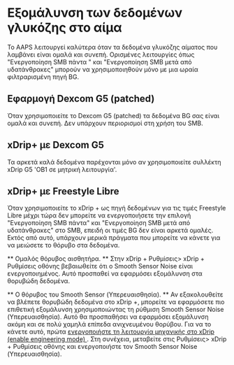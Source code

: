 # Εξομάλυνση των δεδομένων γλυκόζης στο αίμα

Το AAPS λειτουργεί καλύτερα όταν τα δεδομένα γλυκόζης αίματος που λαμβάνει είναι ομαλά και συνεπή. Ορισμένες λειτουργίες όπως "Ενεργοποίηση SMB πάντα " και "Ενεργοποίηση SMB μετά από υδατάνθρακες" μπορούν να χρησιμοποιηθούν μόνο με μια ωραία φιλτραρισμένη πηγή BG.

## Εφαρμογή Dexcom G5 (patched)

Όταν χρησιμοποιείτε το Dexcom G5 (patched) τα δεδομένα BG σας είναι ομαλά και συνεπή. Δεν υπάρχουν περιορισμοί στη χρήση του SMB.

## xDrip+ με Dexcom G5

Τα αρκετά καλά δεδομένα παρέχονται μόνο αν χρησιμοποιείτε συλλέκτη xDrip G5 'OB1 σε μητρική λειτουργία'.

## xDrip+ με Freestyle Libre

Όταν χρησιμοποιείτε το xDrip + ως πηγή δεδομένων για τις τιμές Freestyle Libre μέχρι τώρα δεν μπορείτε να ενεργοποιήσετε την επιλογή "Ενεργοποίηση SMB πάντα" και "Ενεργοποίηση SMB μετά από υδατάνθρακες" στο SMB, επειδή οι τιμές BG δεν είναι αρκετά ομαλές. Εκτός από αυτό, υπάρχουν μερικά πράγματα που μπορείτε να κάνετε για να μειώσετε το θόρυβο στα δεδομένα.

** Ομαλός θόρυβος αισθητήρα. ** Στην xDrip + Ρυθμίσεις> xDrip + Ρυθμίσεις οθόνης βεβαιωθείτε ότι ο Smooth Sensor Noise είναι ενεργοποιημένος. Αυτό προσπαθεί να εφαρμόσει εξομάλυνση στα θορυβώδη δεδομένα.

** Ο θόρυβος του Smooth Sensor (Υπερευαισθησία). ** Αν εξακολουθείτε να βλέπετε θορυβώδη δεδομένα στο xDrip +, μπορείτε να εφαρμόσετε πιο επιθετική εξομάλυνση χρησιμοποιώντας τη ρύθμιση Smooth Sensor Noise (Υπερευαισθησία). Αυτό θα προσπαθήσει να εφαρμόσει εξομάλυνση ακόμη και σε πολύ χαμηλά επίπεδα ανιχνευμένου θορύβου. Για να το κάνετε αυτό, πρώτα [ ενεργοποιήστε τη λειτουργία μηχανικής στο xDrip (enable engineering mode) ](https://github.com/MilosKozak/AndroidAPS/wiki/Enabling-Engineering-Mode-in-xDrip). Στη συνέχεια, μεταβείτε στις Ρυθμίσεις> xDrip + Ρυθμίσεις οθόνης και ενεργοποιήστε τον Smooth Sensor Noise (Υπερευαισθησία).